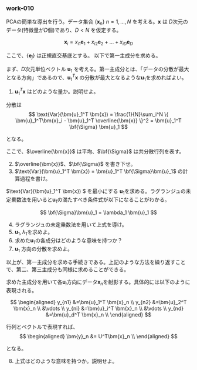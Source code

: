 ### work-010

PCAの簡単な導出を行う。データ集合 $\{\bm{x}_n\} \ n=1, \dots , N$  を考える。$\bm{x}$ は $D$次元のデータ(特徴量が$D$個)であり、$D<N$ を仮定する。  

$$
\bm{x}_i = x_{i1}\bm{e}_1 + x_{i2}\bm{e}_2  + \dots + x_{iD}\bm{e}_D 
$$

ここで、$\{\bm{e}_j\}$ は正規直交基底とする。 以下で第一主成分を求める。

まず、$D$次元単位ベクトル $\bm{u}_1$ を考える。第一主成分とは、「データの分散が最大となる方向」であるので、$\bm{u}_1^T \bm{x}$ の分散が最大となるような$\bm{u}_1$を求めればよい。


1. $\bm{u}_1^T \bm{x}$ はどのような量か。説明せよ。


分散は
$$
\text{Var}(\bm{u}_1^T \bm{x}) = \frac{1}{N}\sum_i^N \{ \bm{u}_1^T\bm{x}_i - \bm{u}_1^T \overline{\bm{x}} \}^2 = \bm{u}_1^T \bf{\Sigma} \bm{u}_1
$$

となる。


ここで、$\overline{\bm{x}}$ は平均、$\bf{\Sigma}$ は共分散行列を表す。

2. $\overline{\bm{x}}$、$\bf{\Sigma}$ を書き下せ。
3. $\text{Var}(\bm{u}_1^T \bm{x}) = \bm{u}_1^T \bf{\Sigma}\bm{u}_1$  の計算過程を書け。


$\text{Var}(\bm{u}_1^T \bm{x}) $ を最小にする $\bm{u}_1$を求める。ラグランジュの未定乗数法を用いると$\bm{u}_1$の満たすべき条件式が以下になることがわかる。

$$
\bf{\Sigma}\bm{u}_1 = \lambda_1 \bm{u}_1
$$

4. ラグランジュの未定乗数法を用いて上式を導け。
5. $\bm{u}_1, \lambda_1$を求めよ。
5. 求めた$\bm{u}_1$の各成分はどのような意味を持つか？
6. $\bm{u}_1$ 方向の分散を求めよ。

以上が、第一主成分を求める手続きである。上記のような方法を繰り返すことで、第二、第三主成分も同様に求めることができる。

求めた主成分を用いて各$\bm{u}_i$方向にデータ$\bm{x}_n$を射影する。具体的には以下のように表現される。


$$
\begin{aligned}
    y_{n1} &=\bm{u}_1^T \bm{x}_n \\
    y_{n2} &=\bm{u}_2^T \bm{x}_n \\
    &\vdots \\
    y_{ni} &=\bm{u}_i^T \bm{x}_n \\
    &\vdots \\
    y_{nd} &=\bm{u}_d^T \bm{x}_n \\
\end{aligned}
$$


行列とベクトルで表現すれば、
$$
\begin{aligned}
    \bm{y}_n &= U^T\bm{x}_n \\ 
\end{aligned}
$$

となる。

8. 上式はどのような意味を持つか。説明せよ。